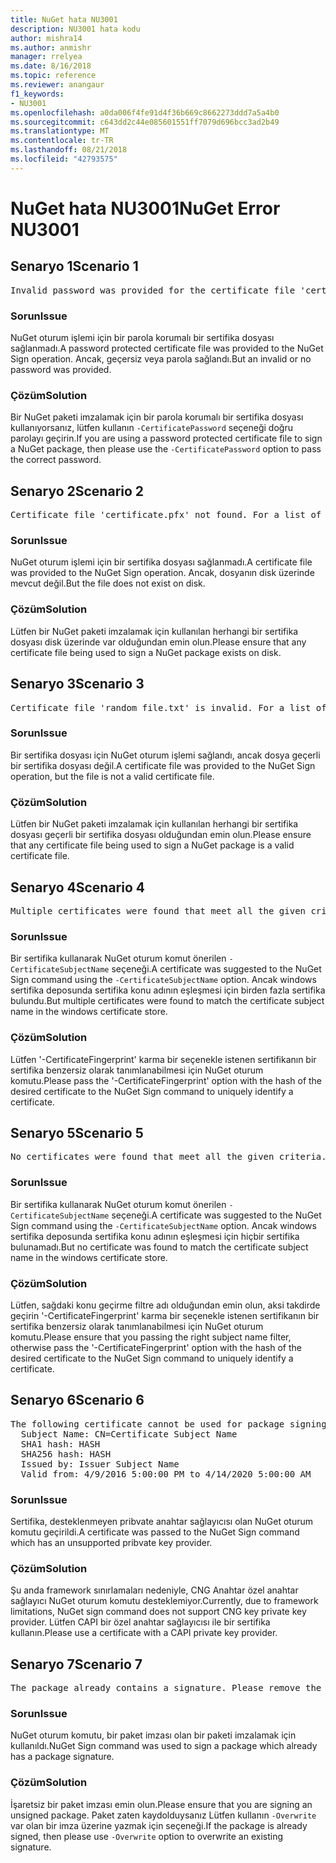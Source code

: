 ```yaml
---
title: NuGet hata NU3001
description: NU3001 hata kodu
author: mishra14
ms.author: anmishr
manager: rrelyea
ms.date: 8/16/2018
ms.topic: reference
ms.reviewer: anangaur
f1_keywords:
- NU3001
ms.openlocfilehash: a0da006f4fe91d4f36b669c8662273ddd7a5a4b0
ms.sourcegitcommit: c643dd2c44e085601551ff7079d696bcc3ad2b49
ms.translationtype: MT
ms.contentlocale: tr-TR
ms.lasthandoff: 08/21/2018
ms.locfileid: "42793575"
---
```

# <a name="nuget-error-nu3001"></a><span data-ttu-id="4cbcb-103">NuGet hata NU3001</span><span class="sxs-lookup"><span data-stu-id="4cbcb-103">NuGet Error NU3001</span></span>

## <a name="scenario-1"></a><span data-ttu-id="4cbcb-104">Senaryo 1</span><span class="sxs-lookup"><span data-stu-id="4cbcb-104">Scenario 1</span></span>

<pre>Invalid password was provided for the certificate file 'certificate.pfx'. Please provide a valid password using the '-CertificatePassword' option.</pre>

### <a name="issue"></a><span data-ttu-id="4cbcb-105">Sorun</span><span class="sxs-lookup"><span data-stu-id="4cbcb-105">Issue</span></span>

<span data-ttu-id="4cbcb-106">NuGet oturum işlemi için bir parola korumalı bir sertifika dosyası sağlanmadı.</span><span class="sxs-lookup"><span data-stu-id="4cbcb-106">A password protected certificate file was provided to the NuGet Sign operation.</span></span> <span data-ttu-id="4cbcb-107">Ancak, geçersiz veya parola sağlandı.</span><span class="sxs-lookup"><span data-stu-id="4cbcb-107">But an invalid or no password was provided.</span></span>


### <a name="solution"></a><span data-ttu-id="4cbcb-108">Çözüm</span><span class="sxs-lookup"><span data-stu-id="4cbcb-108">Solution</span></span>

<span data-ttu-id="4cbcb-109">Bir NuGet paketi imzalamak için bir parola korumalı bir sertifika dosyası kullanıyorsanız, lütfen kullanın `-CertificatePassword` seçeneği doğru parolayı geçirin.</span><span class="sxs-lookup"><span data-stu-id="4cbcb-109">If you are using a password protected certificate file to sign a NuGet package, then please use the `-CertificatePassword` option to pass the correct password.</span></span>



## <a name="scenario-2"></a><span data-ttu-id="4cbcb-110">Senaryo 2</span><span class="sxs-lookup"><span data-stu-id="4cbcb-110">Scenario 2</span></span>

<pre>Certificate file 'certificate.pfx' not found. For a list of accepted ways to provide a certificate, please visit https://docs.nuget.org/docs/reference/command-line-reference.</pre>

### <a name="issue"></a><span data-ttu-id="4cbcb-111">Sorun</span><span class="sxs-lookup"><span data-stu-id="4cbcb-111">Issue</span></span>

<span data-ttu-id="4cbcb-112">NuGet oturum işlemi için bir sertifika dosyası sağlanmadı.</span><span class="sxs-lookup"><span data-stu-id="4cbcb-112">A certificate file was provided to the NuGet Sign operation.</span></span> <span data-ttu-id="4cbcb-113">Ancak, dosyanın disk üzerinde mevcut değil.</span><span class="sxs-lookup"><span data-stu-id="4cbcb-113">But the file does not exist on disk.</span></span>


### <a name="solution"></a><span data-ttu-id="4cbcb-114">Çözüm</span><span class="sxs-lookup"><span data-stu-id="4cbcb-114">Solution</span></span>

<span data-ttu-id="4cbcb-115">Lütfen bir NuGet paketi imzalamak için kullanılan herhangi bir sertifika dosyası disk üzerinde var olduğundan emin olun.</span><span class="sxs-lookup"><span data-stu-id="4cbcb-115">Please ensure that any certificate file being used to sign a NuGet package exists on disk.</span></span>



## <a name="scenario-3"></a><span data-ttu-id="4cbcb-116">Senaryo 3</span><span class="sxs-lookup"><span data-stu-id="4cbcb-116">Scenario 3</span></span>

<pre>Certificate file 'random_file.txt' is invalid. For a list of accepted ways to provide a certificate, please visit https://docs.nuget.org/docs/reference/command-line-reference.</pre>

### <a name="issue"></a><span data-ttu-id="4cbcb-117">Sorun</span><span class="sxs-lookup"><span data-stu-id="4cbcb-117">Issue</span></span>

<span data-ttu-id="4cbcb-118">Bir sertifika dosyası için NuGet oturum işlemi sağlandı, ancak dosya geçerli bir sertifika dosyası değil.</span><span class="sxs-lookup"><span data-stu-id="4cbcb-118">A certificate file was provided to the NuGet Sign operation, but the file is not a valid certificate file.</span></span>


### <a name="solution"></a><span data-ttu-id="4cbcb-119">Çözüm</span><span class="sxs-lookup"><span data-stu-id="4cbcb-119">Solution</span></span>

<span data-ttu-id="4cbcb-120">Lütfen bir NuGet paketi imzalamak için kullanılan herhangi bir sertifika dosyası geçerli bir sertifika dosyası olduğundan emin olun.</span><span class="sxs-lookup"><span data-stu-id="4cbcb-120">Please ensure that any certificate file being used to sign a NuGet package is a valid certificate file.</span></span>



## <a name="scenario-4"></a><span data-ttu-id="4cbcb-121">Senaryo 4</span><span class="sxs-lookup"><span data-stu-id="4cbcb-121">Scenario 4</span></span>

<pre>Multiple certificates were found that meet all the given criteria. Use the '-CertificateFingerprint' option with the hash of the desired certificate.</pre>

### <a name="issue"></a><span data-ttu-id="4cbcb-122">Sorun</span><span class="sxs-lookup"><span data-stu-id="4cbcb-122">Issue</span></span>

<span data-ttu-id="4cbcb-123">Bir sertifika kullanarak NuGet oturum komut önerilen `-CertificateSubjectName` seçeneği.</span><span class="sxs-lookup"><span data-stu-id="4cbcb-123">A certificate was suggested to the NuGet Sign command using the `-CertificateSubjectName` option.</span></span> <span data-ttu-id="4cbcb-124">Ancak windows sertifika deposunda sertifika konu adının eşleşmesi için birden fazla sertifika bulundu.</span><span class="sxs-lookup"><span data-stu-id="4cbcb-124">But multiple certificates were found to match the certificate subject name in the windows certificate store.</span></span>


### <a name="solution"></a><span data-ttu-id="4cbcb-125">Çözüm</span><span class="sxs-lookup"><span data-stu-id="4cbcb-125">Solution</span></span>

<span data-ttu-id="4cbcb-126">Lütfen '-CertificateFingerprint' karma bir seçenekle istenen sertifikanın bir sertifika benzersiz olarak tanımlanabilmesi için NuGet oturum komutu.</span><span class="sxs-lookup"><span data-stu-id="4cbcb-126">Please pass the '-CertificateFingerprint' option with the hash of the desired certificate to the NuGet Sign command to uniquely identify a certificate.</span></span>



## <a name="scenario-5"></a><span data-ttu-id="4cbcb-127">Senaryo 5</span><span class="sxs-lookup"><span data-stu-id="4cbcb-127">Scenario 5</span></span>

<pre>No certificates were found that meet all the given criteria. For a list of accepted ways to provide a certificate, please visit https://docs.nuget.org/docs/reference/command-line-reference.</pre>

### <a name="issue"></a><span data-ttu-id="4cbcb-128">Sorun</span><span class="sxs-lookup"><span data-stu-id="4cbcb-128">Issue</span></span>

<span data-ttu-id="4cbcb-129">Bir sertifika kullanarak NuGet oturum komut önerilen `-CertificateSubjectName` seçeneği.</span><span class="sxs-lookup"><span data-stu-id="4cbcb-129">A certificate was suggested to the NuGet Sign command using the `-CertificateSubjectName` option.</span></span> <span data-ttu-id="4cbcb-130">Ancak windows sertifika deposunda sertifika konu adının eşleşmesi için hiçbir sertifika bulunamadı.</span><span class="sxs-lookup"><span data-stu-id="4cbcb-130">But no certificate was found to match the certificate subject name in the windows certificate store.</span></span>


### <a name="solution"></a><span data-ttu-id="4cbcb-131">Çözüm</span><span class="sxs-lookup"><span data-stu-id="4cbcb-131">Solution</span></span>

<span data-ttu-id="4cbcb-132">Lütfen, sağdaki konu geçirme filtre adı olduğundan emin olun, aksi takdirde geçirin '-CertificateFingerprint' karma bir seçenekle istenen sertifikanın bir sertifika benzersiz olarak tanımlanabilmesi için NuGet oturum komutu.</span><span class="sxs-lookup"><span data-stu-id="4cbcb-132">Please ensure that you passing the right subject name filter, otherwise pass the '-CertificateFingerprint' option with the hash of the desired certificate to the NuGet Sign command to uniquely identify a certificate.</span></span>



## <a name="scenario-6"></a><span data-ttu-id="4cbcb-133">Senaryo 6</span><span class="sxs-lookup"><span data-stu-id="4cbcb-133">Scenario 6</span></span>

<pre>The following certificate cannot be used for package signing as the private key provider is unsupported:
  Subject Name: CN=Certificate Subject Name
  SHA1 hash: HASH
  SHA256 hash: HASH
  Issued by: Issuer Subject Name
  Valid from: 4/9/2016 5:00:00 PM to 4/14/2020 5:00:00 AM</pre>

### <a name="issue"></a><span data-ttu-id="4cbcb-134">Sorun</span><span class="sxs-lookup"><span data-stu-id="4cbcb-134">Issue</span></span>

<span data-ttu-id="4cbcb-135">Sertifika, desteklenmeyen pribvate anahtar sağlayıcısı olan NuGet oturum komutu geçirildi.</span><span class="sxs-lookup"><span data-stu-id="4cbcb-135">A certificate was passed to the NuGet Sign command which has an unsupported pribvate key provider.</span></span> 


### <a name="solution"></a><span data-ttu-id="4cbcb-136">Çözüm</span><span class="sxs-lookup"><span data-stu-id="4cbcb-136">Solution</span></span>

<span data-ttu-id="4cbcb-137">Şu anda framework sınırlamaları nedeniyle, CNG Anahtar özel anahtar sağlayıcı NuGet oturum komutu desteklemiyor.</span><span class="sxs-lookup"><span data-stu-id="4cbcb-137">Currently, due to framework limitations, NuGet sign command does not support CNG key private key provider.</span></span> <span data-ttu-id="4cbcb-138">Lütfen CAPI bir özel anahtar sağlayıcısı ile bir sertifika kullanın.</span><span class="sxs-lookup"><span data-stu-id="4cbcb-138">Please use a certificate with a CAPI private key provider.</span></span>



## <a name="scenario-7"></a><span data-ttu-id="4cbcb-139">Senaryo 7</span><span class="sxs-lookup"><span data-stu-id="4cbcb-139">Scenario 7</span></span>

<pre>The package already contains a signature. Please remove the existing signature before adding a new signature.</pre>

### <a name="issue"></a><span data-ttu-id="4cbcb-140">Sorun</span><span class="sxs-lookup"><span data-stu-id="4cbcb-140">Issue</span></span>

<span data-ttu-id="4cbcb-141">NuGet oturum komutu, bir paket imzası olan bir paketi imzalamak için kullanıldı.</span><span class="sxs-lookup"><span data-stu-id="4cbcb-141">NuGet Sign command was used to sign a package which already has a package signature.</span></span>


### <a name="solution"></a><span data-ttu-id="4cbcb-142">Çözüm</span><span class="sxs-lookup"><span data-stu-id="4cbcb-142">Solution</span></span>

<span data-ttu-id="4cbcb-143">İşaretsiz bir paket imzası emin olun.</span><span class="sxs-lookup"><span data-stu-id="4cbcb-143">Please ensure that you are signing an unsigned package.</span></span> <span data-ttu-id="4cbcb-144">Paket zaten kaydolduysanız Lütfen kullanın `-Overwrite` var olan bir imza üzerine yazmak için seçeneği.</span><span class="sxs-lookup"><span data-stu-id="4cbcb-144">If the package is already signed, then please use `-Overwrite` option to overwrite an existing signature.</span></span>


